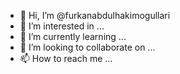 - 👋 Hi, I’m @furkanabdulhakimogullari
- 👀 I’m interested in ...
- 🌱 I’m currently learning ...
- 💞️ I’m looking to collaborate on ...
- 📫 How to reach me ...

<!---
furkanabdulhakimogullari/furkanabdulhakimogullari is a ✨ special ✨ repository because its `README.md` (this file) appears on your GitHub profile.
You can click the Preview link to take a look at your changes.
--->

